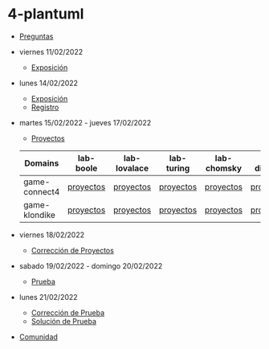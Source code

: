 # 4-plantuml

- [Preguntas](https://escuela.it/masters/master-programacion-diseno-software/estudiantes/plantuml)
- viernes 11/02/2022
  - [Exposición](https://escuela.it/masters/master-programacion-diseno-software/estudiantes/plantuml)
- lunes 14/02/2022
  - [Exposición](https://escuela.it/master-programacion-diseno-software)
  - [Registro](https://forms.gle/FX2XQCgAtrhjNwgu9)
- martes 15/02/2022 - jueves 17/02/2022
  - [Proyectos](https://docs.google.com/spreadsheets/d/1PXH4SUsryWOpOwO9rtNUSzg4TvzqFVZPLnKFYU08FUA/edit?usp=sharing)
  
  |Domains|lab-boole|lab-lovalace|lab-turing|lab-chomsky|lab-dijkstra|   críticos |
  |-------|---------|------------|----------|-----------|--------------|--------------|
  |game-connect4| [proyectos](https://github.com/USantaTecla-ed-mpds/lab-boole/tree/master/tech-plantuml/game-connect4) | [proyectos](https://github.com/USantaTecla-ed-mpds/lab-lovalace/tree/master/tech-plantuml/game-connect4) |[proyectos](https://github.com/USantaTecla-ed-mpds/lab-turing/tree/master/tech-plantuml/game-connect4)|[proyectos](https://github.com/USantaTecla-ed-mpds/lab-chomsky/tree/master/tech-plantuml/game-connect4)  |[proyectos](https://github.com/USantaTecla-ed-mpds/lab-dijkstra/tree/master/tech-plantuml/game-connect4) | [crítica](https://github.com/USantaTecla-ed-mpds/cafeteria/tree/master/tech-plantuml/game-connect4) |
  |game-klondike|[proyectos](https://github.com/USantaTecla-ed-mpds/lab-boole/tree/master/tech-plantuml/game-klondike)|[proyectos](https://github.com/USantaTecla-ed-mpds/lab-lovalace/tree/master/tech-plantuml/game-klondike) |[proyectos](https://github.com/USantaTecla-ed-mpds/lab-turing/tree/master/tech-plantuml/game-klondike) |[proyectos](https://github.com/USantaTecla-ed-mpds/lab-chomsky/tree/master/tech-plantuml/game-klondike)|[proyectos](https://github.com/USantaTecla-ed-mpds/lab-dijkstra/tree/master/tech-plantuml/game-klondike)| [crítica](https://github.com/USantaTecla-ed-mpds/cafeteria/tree/master/tech-plantuml/game-klondike) |
- viernes 18/02/2022
  - [Corrección de Proyectos](https://escuela.it/master-programacion-diseno-software)
- sabado 19/02/2022 - domingo 20/02/2022
  - [Prueba](https://forms.gle/dJXMeJaRNyXLWCzH7)
- lunes 21/02/2022
  - [Corrección de Prueba](https://escuela.it/master-programacion-diseno-software)
  - [Solución de Prueba](https://docs.google.com/spreadsheets/d/1Uwtqa5VdD5wK2X7eLgkS6_th16aPnsW8pa5Ft2TyLPo/edit?usp=sharing)
- [Comunidad](https://app.slack.com/client/T02S3KYD464/C02SY4QES31)


